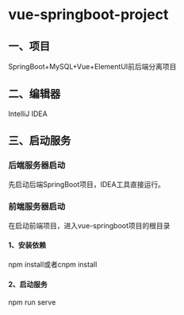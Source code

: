 # vue-springboot-project
## 一、项目
SpringBoot+MySQL+Vue+ElementUI前后端分离项目

## 二、编辑器
IntelliJ IDEA

## 三、启动服务
### 后端服务器启动
先启动后端SpringBoot项目，IDEA工具直接运行。
### 前端服务器启动
在启动前端项目，进入vue-springboot项目的根目录
#### 1、安装依赖
npm install或者cnpm install
#### 2、启动服务
npm run serve

